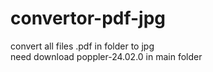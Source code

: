 # convertor-pdf-jpg
convert all files .pdf in folder to jpg <br>
need download poppler-24.02.0 in main folder
